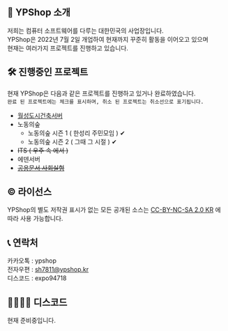 ## 📢 YPShop 소개
저희는 컴퓨터 소프트웨어를 다루는 대한민국의 사업장입니다.<br>
YPShop은 2022년 7월 2일 개업하여 현재까지 꾸준히 활동을 이어오고 있으며<br>
현재는 여러가지 프로젝트를 진행하고 있습니다.<br>

## 🛠 진행중인 프로젝트
현재 YPShop은 다음과 같은 프로젝트를 진행하고 있거나 완료하였습니다.<br>
```완료 된 프로젝트에는 체크를 표시하며, 취소 된 프로젝트는 취소선으로 표기됩니다.```
* [월성도시건축서버](http://discord.gg/ewZymkAD5q)
* 노동의숲
  - 노동의숲 시즌 1 ( 한성리 주민모임 ) ✔
  - 노동의숲 시즌 2 ( 그때 그 시절 ) ✔
* ~~ITS ( 우주 속 에서 )~~
* 에덴서버
* ~~[공용문서 사회실험](http://go9.co/S0a)~~

## © 라이선스
YPShop의 별도 저작권 표시가 없는 모든 공개된 소스는 [CC-BY-NC-SA 2.0 KR](https://creativecommons.org/licenses/by-nc-sa/2.0/kr/) 에 따라 사용 가능합니다.

## 📞 연락처
카카오톡 : ypshop  
전자우편 : sh7811@ypshop.kr  
디스코드 : expo94718  

## 👩‍👩‍👦‍👦 디스코드
현재 준비중입니다.


